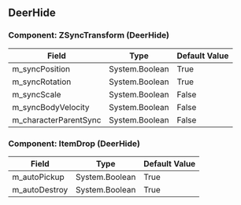 ## DeerHide

### Component: ZSyncTransform (DeerHide)

|Field|Type|Default Value|
|-----|----|-------------|
|m_syncPosition|System.Boolean|True|
|m_syncRotation|System.Boolean|True|
|m_syncScale|System.Boolean|False|
|m_syncBodyVelocity|System.Boolean|False|
|m_characterParentSync|System.Boolean|False|

### Component: ItemDrop (DeerHide)

|Field|Type|Default Value|
|-----|----|-------------|
|m_autoPickup|System.Boolean|True|
|m_autoDestroy|System.Boolean|True|

